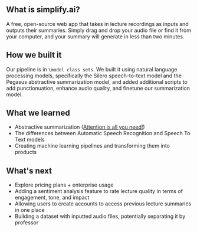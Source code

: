 ## What is simplify.ai?

A free, open-source web app that takes in lecture recordings as inputs and outputs their summaries. Simply drag and drop your audio file or find it from your computer, and your summary will generate in less than two minutes.

## How we built it

Our pipeline is in `\model class sets`. We built it using natural language processing models, specifically the Silero speech-to-text model and the Pegasus abstractive summarization model, and added additional scripts to add punctionuation, enhance audio quality, and finetune our summarization model.

## What we learned

- Abstractive summarization ([Attention is all you need!](https://proceedings.neurips.cc/paper/2017/file/3f5ee243547dee91fbd053c1c4a845aa-Paper.pdf))
- The differences between Automatic Speech Recognition and Speech To Text models 
- Creating machine learning pipelines and transforming them into products

## What's next

- Explore pricing plans + enterprise usage
- Adding a sentiment analysis feature to rate lecture quality in terms of engagement, tone, and impact
- Allowing users to create accounts to access previous lecture summaries in one place
- Building a dataset with inputted audio files, potentially separating it by professor
